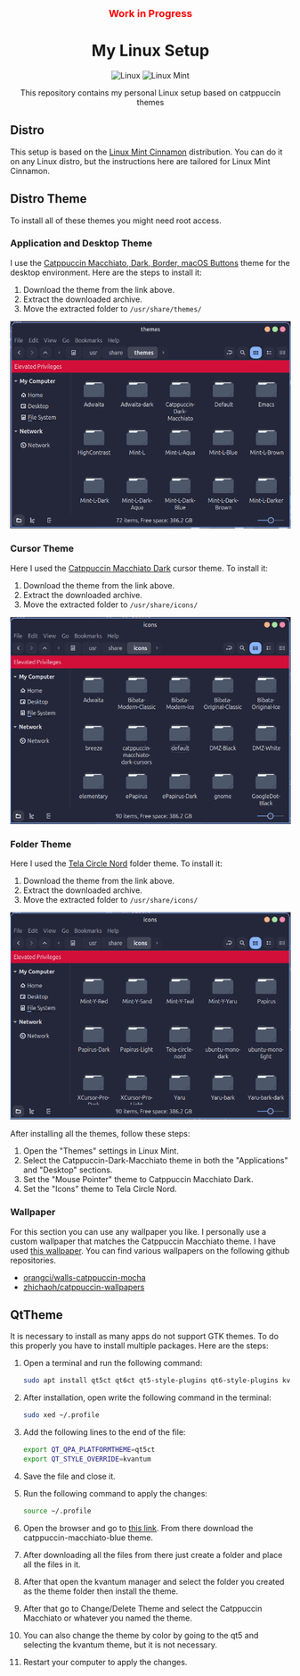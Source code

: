 <div align="center">

<p style="color: red; font-weight: bold; font-size: 18px;">Work in Progress</p>

# My Linux Setup

![Linux](https://img.shields.io/badge/Linux-000000?style=for-the-badge&logo=linux&logoColor=white)
![Linux Mint](https://img.shields.io/badge/Linux%20Mint-87CF3E?style=for-the-badge&logo=linux-mint&logoColor=white)

This  repository contains my personal Linux setup based on catppuccin themes

</div>

## Distro
This setup is based on the [Linux Mint Cinnamon](https://linuxmint.com/download.php) distribution. You can do it on any Linux distro, but the instructions here are tailored for Linux Mint Cinnamon.

## Distro Theme
To install all of these themes you might need root access.
### Application and Desktop Theme
I use the [Catppuccin Macchiato, Dark, Border, macOS Buttons](https://www.gnome-look.org/p/1715554/) theme for the desktop environment. Here are the steps to install it:
1. Download the theme from the link above.
2. Extract the downloaded archive.
3. Move the extracted folder to `/usr/share/themes/`

![Distro Theme](image/distro/desktop.png)

### Cursor Theme
Here I used the [Catppuccin Macchiato Dark](https://github.com/catppuccin/cursors) cursor theme. To install it:
1. Download the theme from the link above.
2. Extract the downloaded archive.
3. Move the extracted folder to `/usr/share/icons/`

![Cursor Theme](image/distro/cursor.png)

### Folder Theme
Here I used the [Tela Circle Nord](https://www.gnome-look.org/p/1359276/) folder theme. To install it:
1. Download the theme from the link above.
2. Extract the downloaded archive.
3. Move the extracted folder to `/usr/share/icons/`

![Folder Theme](image/distro/folder.png)

After installing all the themes, follow these steps:
1. Open the "Themes" settings in Linux Mint.
2. Select the Catppuccin-Dark-Macchiato theme in both the "Applications" and "Desktop" sections.
3. Set the "Mouse Pointer" theme to Catppuccin Macchiato Dark.
4. Set the "Icons" theme to Tela Circle Nord.

### Wallpaper
For this section you can use any wallpaper you like. I personally use a custom wallpaper that matches the Catppuccin Macchiato theme. I have used [this wallpaper](https://raw.githubusercontent.com/orangci/walls-catppuccin-mocha/master/purpled-night.jpg). You can find various wallpapers on the following github repositories.
- [orangci/walls-catppuccin-mocha](https://github.com/orangci/walls-catppuccin-mocha)
- [zhichaoh/catppuccin-wallpapers](https://github.com/zhichaoh/catppuccin-wallpapers)


## QtTheme
It is necessary to install as many apps do not support GTK themes. To do this properly you have to install multiple packages. Here are the steps:
1. Open a terminal and run the following command:
   ```bash
   sudo apt install qt5ct qt6ct qt5-style-plugins qt6-style-plugins kvantum qt5-style-kvantum qt6-style-kvantum
   ```
2. After installation, open write the following command in the terminal:
   ```bash
   sudo xed ~/.profile
   ```
3. Add the following lines to the end of the file:
   ```bash
   export QT_QPA_PLATFORMTHEME=qt5ct
   export QT_STYLE_OVERRIDE=kvantum
   ```
4. Save the file and close it.
5. Run the following command to apply the changes:
   ```bash
   source ~/.profile
   ```
6. Open the browser and go to [this link](https://github.com/catppuccin/Kvantum). From there download the catppuccin-macchiato-blue theme.

7. After downloading all the files from there just create a folder and place all the files in it. 

8. After that open the kvantum manager and select the folder you created as the theme folder then install the theme.

9. After that go to Change/Delete Theme and select the Catppuccin Macchiato or whatever you named the theme.

10. You can also change the theme by color by going to the qt5 and selecting the kvantum theme, but it is not necessary.

11. Restart your computer to apply the changes.
